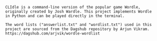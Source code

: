 
    CLIdle is a command-line version of the popular game Wordle, 
    originally created by Josh Wardle. This project implements Wordle 
    in Python and can be played directly in the terminal.

    The word lists ("answerlist.txt" and "wordlist.txt") used in this 
    project are sourced from the Dagshub repository by Arjun Vikram.
    https://dagshub.com/arjvik/wordle-wordlist
